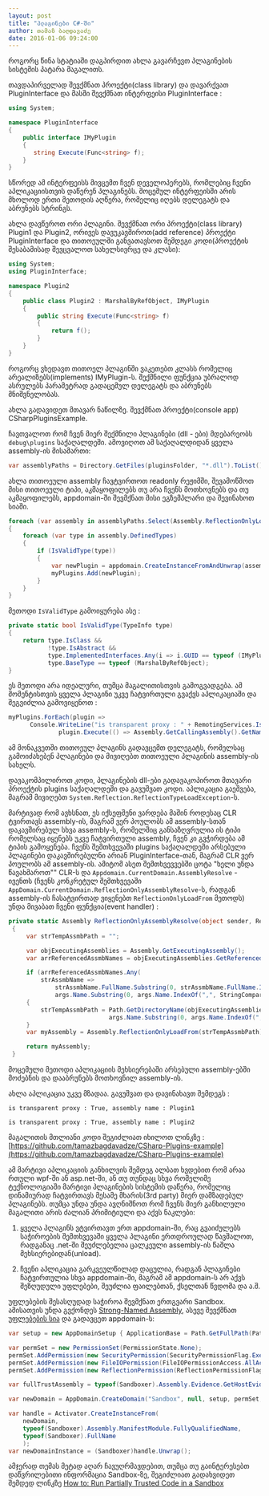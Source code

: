 ```yaml
---
layout: post
title: "პლაგინები C#-ში"
author: თამაზ ბაღდავაძე
date: 2016-01-06 09:24:00
---
```


როგორც წინა სტატიაში დაგპირდით ახლა გავარჩევთ პლაგინების სისტემის პატარა მაგალითს.

თავდაპირველად შევქმნათ პროექტი(class library) და დავარქვათ PluginInterface და მასში
შევქმნათ ინტერფეისი PluginInterface :

```csharp
using System;

namespace PluginInterface
{
    public interface IMyPlugin
    {
       string Execute(Func<string> f);
    }
}
```

სწორედ ამ ინტერფეისს მივცემთ ჩვენ დეველოპერებს, რომლებიც ჩვენი აპლიკაციისთვის დაწერენ პლაგინებს.
მოცემულ ინტერფეისში არის მხოლოდ ერთი მეთოდის აღწერა, რომელიც იღებს დელეგატს და აბრუნებს სტრინგს.

ახლა დავწეროთ ორი პლაგინი. შევქმნათ ორი პროექტი(class library) Plugin1 და Plugin2, ორივეს დავუკავშიროთ(add reference)
პროექტი PluginInterface და თითოეულში განვათავსოთ შემდეგი კოდი(პროექტის შესაბამისად შევცვალოთ სახელსივრცე და კლასი):

```csharp
using System;
using PluginInterface;

namespace Plugin2
{
    public class Plugin2 : MarshalByRefObject, IMyPlugin
    {
        public string Execute(Func<string> f)
        {
            return f();
        }
    }
}
```

როგორც ვხედავთ თითოელ პლაგინში ვაკეთებთ კლასს რომელიც არეალიზებს(implements) IMyPlugin-ს.
შექმნილი ფუნქცია უბრალოდ ასრულებს პარამეტრად გადაცემულ დელეგატს და აბრუნებს მნიშვნელობას.

ახლა გადავიდეთ მთავარ ნაწილზე.
შევქმნათ პროექტი(console app) CSharpPluginsExample.

ჩავთვალოთ რომ ჩვენ მიერ შექმნილი პლაგინები (dll - ები) მდებარეობს `debug\plugins` საქაღალდეში.
ამოვიღოთ ამ საქაღალდიდან ყველა assembly-ის მისამართი:

```csharp
var assemblyPaths = Directory.GetFiles(pluginsFolder, "*.dll").ToList();
```

ახლა თითოეული assembly ჩავტვირთოთ readonly რეჟიმში, შევამოწმოთ მისი თითოეული ტიპი, აკმაყოფილებს თუ არა ჩვენს მოთხოვნებს
და თუ აკმაყოფილებს, appdomain-ში შევმქნათ მისი ეგზემპლარი და შევინახოთ სიაში.

```csharp
foreach (var assembly in assemblyPaths.Select(Assembly.ReflectionOnlyLoadFrom))
{
    foreach (var type in assembly.DefinedTypes)
    {
        if (IsValidType(type))
        {
            var newPlugin = appdomain.CreateInstanceFromAndUnwrap(assembly.Location, type.FullName) as IMyPlugin;
            myPlugins.Add(newPlugin);
        }
    }
}
```

მეთოდი `IsValidType` გამოიყურება ასე :

```csharp
private static bool IsValidType(TypeInfo type)
{
    return type.IsClass &&
           !type.IsAbstract &&
           type.ImplementedInterfaces.Any(i => i.GUID == typeof (IMyPlugin).GUID) &&
           type.BaseType == typeof (MarshalByRefObject);
}
```

ეს მეთოდი არა იდეალური, თუმცა მაგალითისთვის გამოგვადგება.
ამ მომენტისთვის ყველა პლაგინი უკვე ჩატვირთული გვაქვს აპლიკაციაში და შეგვიძლია გამოვიყენოთ :

```csharp
myPlugins.ForEach(plugin =>
      Console.WriteLine("is transparent proxy : " + RemotingServices.IsTransparentProxy(plugin) + ", assembly name : " +
              plugin.Execute(() => Assembly.GetCallingAssembly().GetName().Name)));
```

ამ მონაკვეთში თითოეულ პლაგინს გადავცემთ დელეგატს, რომელსაც გამოიძახებენ პლაგინები და მივიღებთ
 თითოეული პლაგინის assembly-ის სახელს.

დავაკომპილიროთ კოდი, პლაგინების dll-ები გადავაკოპიროთ მთავარი პროექტის plugins
საქაღალდეში და გავუშვათ კოდი. აპლიკაცია გაეშვება, მაგრამ მივიღებთ `System.Reflection.ReflectionTypeLoadException`-ს.

მარტივად რომ ავხსნათ, ეს იქსეფშენი ვარდება მაშინ როდესაც CLR ტვირთავს assembly-ის,
მაგრამ ვერ პოულობს ამ assembly-სთან დაკავშირებულ სხვა assembly-ს,
რომელშიც განსაზღვრულია ის ტიპი რომელსაც იყენებს უკვე ჩატვირთული assembly, ჩვენ კი გვჭირდება ამ ტიპის გამოყენება.
ჩვენს შემთხვევაში plugins საქაღალდეში არსებული პლაგინები
დაკავშირებულნი არიან PluginInterface-თან, მაგრამ CLR ვერ პოულობს ამ assembly-ის.
ამიტომ ასეთ შემთხვევვებში ცოტა "ხელი უნდა წავახმაროთ"" CLR-ს და
`Appdomain.CurrentDomain.AssemblyResolve` - ივენთს (ჩვენს კონკრეტულ შემთხვევაში
`AppDomain.CurrentDomain.ReflectionOnlyAssemblyResolve`-ს, რადგან assembly-ის ჩასატვირთად ვიყენებთ `ReflectionOnlyLoadFrom` მეთოდს)
 უნდა მივაბათ ჩვენი ფუნქცია(event handler) :

```csharp
private static Assembly ReflectionOnlyAssemblyResolve(object sender, ResolveEventArgs args)
 {
     var strTempAssmbPath = "";

     var objExecutingAssemblies = Assembly.GetExecutingAssembly();
     var arrReferencedAssmbNames = objExecutingAssemblies.GetReferencedAssemblies();

     if (arrReferencedAssmbNames.Any(
         strAssmbName =>
             strAssmbName.FullName.Substring(0, strAssmbName.FullName.IndexOf(",", StringComparison.Ordinal)) ==
             args.Name.Substring(0, args.Name.IndexOf(",", StringComparison.Ordinal))))
     {
         strTempAssmbPath = Path.GetDirectoryName(objExecutingAssemblies.Location) + "\\" +
                            args.Name.Substring(0, args.Name.IndexOf(",", StringComparison.Ordinal)) + ".dll";
     }
     var myAssembly = Assembly.ReflectionOnlyLoadFrom(strTempAssmbPath);

     return myAssembly;
 }
```
მოცემული მეთოდი აპლიკაციის მეხსიერებაში არსებული assembly-ებში მოძებნის და დააბრუნებს მოთხოვნილ assembly-ის.

ახლა აპლიკაცია უკვე მზადაა. გავუშვათ და დავინახავთ შემდეგს :

`is transparent proxy : True, assembly name : Plugin1`

`is transparent proxy : True, assembly name : Plugin2`

მაგალითის მთლიანი კოდი შეგიძლიათ იხილოთ ლინკზე : [https://github.com/tamazbagdavadze/CSharp-Plugins-example](https://github.com/tamazbagdavadze/CSharp-Plugins-example)

ამ მარტივი აპლიკაციის განხილვის შემდეგ ალბათ ხვდებით რომ არაა რთული wpf-ში ან asp.net-ში,
ან თუ თუნდაც სხვა რომელიმე ტექნოლოგიაში მარტივი პლაგინების სისტემის დაწერა, რომელიც
დინამიურად ჩატვირთავს მესამე მხარის(3rd party) მიერ დამზადებულ პლაგინებს.
თუმცა უნდა უნდა ავღნიშნოთ რომ ჩვენს მიერ განხილული მაგალითი არის ძალიან პრიმიტიული და აქვს ნაკლები:

1. ყველა პლაგინს ვტვირთავთ ერთ appdomain-ში, რაც გვაიძულებს საჭიროების
   შემთხვევაში ყველა პლაგინი ერთდროულად წავშალოთ, რადგანაც .net-ში შეუძლებელია ცალკეული assembly-ის
   წაშლა მეხსიერებიდან(unload).

2. ჩვენი აპლიკაცია გარკვეულწილად დაცულია, რადგან პლაგინები ჩატვირთულია სხვა appdomain-ში, მაგრამ
   ამ appdomain-ს არ აქვს შეზღუდული უფლებები, შეუძლია ფაილებთან, ქსელთან წვდომა და ა.შ.

უფლებების შესასღუდად საჭიროა შევმქნათ ერთგვარი Sandbox. ამისათვის უნდა გვქონდეს
[Strong-Named Assembly](https://msdn.microsoft.com/en-us/library/wd40t7ad(v=vs.110).aspx),
ასევე შევქმნათ [უფლებების სია](https://msdn.microsoft.com/ru-ru/library/24ed02w7.aspx) და გადავცეთ appdomain-ს:

```csharp
var setup = new AppDomainSetup { ApplicationBase = Path.GetFullPath(PathToUntrusted) };

var permSet = new PermissionSet(PermissionState.None);
permSet.AddPermission(new SecurityPermission(SecurityPermissionFlag.Execution));
permSet.AddPermission(new FileIOPermission(FileIOPermissionAccess.AllAccess,"D:\\temp\\"));
permSet.AddPermission(new ReflectionPermission(ReflectionPermissionFlag.MemberAccess));

var fullTrustAssembly = typeof(Sandboxer).Assembly.Evidence.GetHostEvidence<StrongName>();

var newDomain = AppDomain.CreateDomain("Sandbox", null, setup, permSet, fullTrustAssembly);

var handle = Activator.CreateInstanceFrom(
    newDomain,
    typeof(Sandboxer).Assembly.ManifestModule.FullyQualifiedName,
    typeof(Sandboxer).FullName
    );
var newDomainInstance = (Sandboxer)handle.Unwrap();
```

ამჯერად თემას მეტად აღარ ჩავუღრმავდებით, თუმცა თუ გაინტერესებთ დაწვრილებითი ინფორმაცია Sandbox-ზე,
შეგიძლიათ გადახვიდეთ შემდედ ლინკზე [How to: Run Partially Trusted Code in a Sandbox](https://msdn.microsoft.com/en-us/library/bb763046(v=vs.110).aspx)
